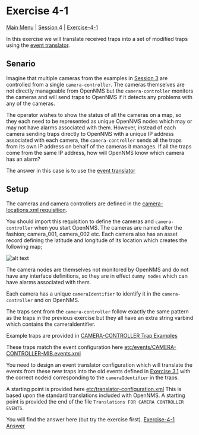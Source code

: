 # Exercise 4-1 

[Main Menu](../README.md) | [Session 4](../session4/README.md) | [Exercise-4-1](../session4/Exercise-4-1.md)

In this exercise we will translate received traps into a set of modified traps using the [event translator](https://docs.opennms.com/horizon/33/operation/deep-dive/events/event-translator.html).

## Senario

Imagine that multiple cameras from the examples in [Session 3](../session3/README.md) are controlled from a single `camera-controller`. 
The cameras themselves are not directly manageable from OpenNMS but the `camera-controller` monitors the cameras and will send traps to OpenNMS if it detects any problems with any of the cameras. 

The operator wishes to show the status of all the cameras on a map, so they each need to be represented as unique OpenNMS nodes which may or may not have alarms associated with them.
However, instead of each camera sending traps directly to OpenNMS with a unique IP address associated with each camera, the `camera-controller` sends all the traps from its own IP address on behalf of the cameras it manages.
If all the traps come from the same IP address, how will OpenNMS know which camera has an alarm?

The answer in this case is to use the [event translator](https://docs.opennms.com/horizon/33/operation/deep-dive/events/event-translator.html)

## Setup

The cameras and camera controllers are defined in the [camera-locations.xml requisition](../session4/minimal-minion-activemq/container-fs/horizon/opt/opennms-overlay/etc/imports/camera-locations.xml).

You should import this requisition to define the cameras and `camera-controller` when you start OpenNMS.
The cameras are named after the fashion; camera_001, camera_002 etc. 
Each camera also has an asset record defining the latitude and longitude of its location which creates the following map;

![alt text](../session4/images/chubb-cameras.png "Figure chubb-cameras.png")

The camera nodes are themselves not monitored by OpenNMS and do not have any interface definitions, so they are in effect `dummy nodes` which can have alarms associated with them. 

Each camera has a unique `cameraIdentifier` to identify it in the `camera-controller` and on OpenNMS.

The traps sent from the `camera-controller` follow exactly the same pattern as the traps in the previous exercise but they all have an extra string varbind which contains the cameraIdentifier.

Example traps are provided in [CAMERA-CONTROLLER Trap Examples](../session4/TrapExamplesCAMERA-CONTROLLER.md)

These traps match the event configuration here [etc/events/CAMERA-CONTROLLER-MIB.events.xml](../session4/minimal-minion-activemq/container-fs/horizon/opt/opennms-overlay/etc/events/CAMERA-CONTROLLER-MIB.events.xml) 

You need to design an event translator configuration which will translate the events from these new traps into the old events defined in [Exercise 3.1](../session3/Exercise-3-1.md) with the correct nodeid corresponding to the `cameraIdentifier` in the traps.

A starting point is provided here [etc/translator-configuration.xml](../session4/minimal-minion-activemq/container-fs/horizon/opt/opennms-overlay/etc/translator-configuration.xml) 
This is based upon the standard translations included with OpenNMS. 
A starting point is provided the end of the file `Translations FOR CAMERA CONTROLLER EVENTS`.

You will find the answer here (but try the exercise first).
[Exercise-4-1 Answer](../session4/Exercise4-1-answer.md)
